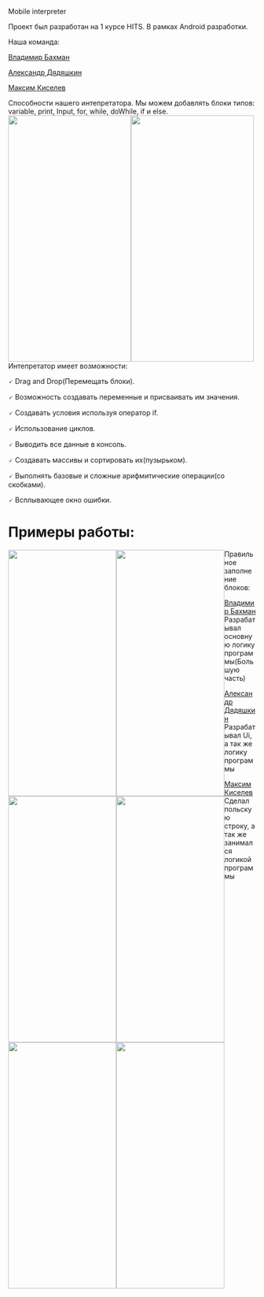 Mobile interpreter

Проект был разработан на 1 курсе HITS. В рамках Android разработки.

Наша команда: 
<p><a href="https://vk.com/vovabah56">Владимир Бахман</a></p>
<p><a href="https://vk.com/cah9d">Александр Дядяшкин</a></p>
<p><a href="https://vk.com/maksrfu">Максим Киселев</a></p>

<div>
 <span>Способности нашего интепретатора.</span>
 <span>Мы  можем добавлять блоки типов: variable, print, Input, for, while, doWhile, if и else.</span>
<span><img src="https://github.com/vovabah56/HitsAndroid/assets/128976851/25ed8c02-297e-4d18-8385-76f072c1eb01" width="250" height="500" style="float: left"> <img src="https://github.com/vovabah56/HitsAndroid/assets/128976851/d4f44f07-5cd1-4ccb-834e-0f1f3e51a917" width="250" height="500" style="float: left"> </span>
 </div>

<div><p> Интепретатор имеет возможности:</p>
<p>🗸 Drag and Drop(Перемещать блоки).</p>
<p>🗸 Возможность создавать переменные и присваивать им значения.</p>
<p>🗸 Создавать условия используя оператор if.</p>
<p>🗸 Использование циклов.</p>
<p>🗸 Выводить все данные в консоль.</p>
<p>🗸 Создавать массивы и сортировать их(пузырьком).</p>
<p>🗸 Выполнять базовые и сложные арифмитические операции(со скобками).</p>
<p>🗸 Всплывающее окно ошибки.</p>
</div> 

<h1> Примеры работы: </h1>
 <div>
 <span><img src="https://github.com/vovabah56/HitsAndroid/assets/128976851/ac770ed9-9c59-41da-b45e-a45aafe875a9" width="220" height="500" style="float: left"> <img src="https://github.com/vovabah56/HitsAndroid/assets/128976851/2943b6b5-03db-403e-af36-41f8913c9c39" width="220" height="500" style="float: left"> <img src="https://github.com/vovabah56/HitsAndroid/assets/128976851/007dd9c0-4e21-44c4-beb9-900bbc11d985" width="220" height="500" style="float: left"> <img src="https://github.com/vovabah56/HitsAndroid/assets/128976851/67d20056-3322-417d-be46-688257ad5c6f" width="220" height="500" style="float: left"></span>
 </div>
 
 <span> Правильное заполнение блоков:</span>
 <span> <img src="https://github.com/vovabah56/HitsAndroid/assets/128976851/76114338-886b-4e99-9d9e-a2380866fa5f" width="220" height="500" style="float: left">  <img src="https://github.com/vovabah56/HitsAndroid/assets/128976851/89a17010-3ef6-4f01-9c9e-a4373fc770c6
" width="220" height="500" style="float: left">  </span>
 <div>
<p><a href="https://vk.com/vovabah56">Владимир Бахман</a> Разрабатывал основную логику программы(Большую часть)</p>
<p><a href="https://vk.com/cah9d">Александр Дядяшкин</a>  Разрабатывал Ui, а так же логику программы</p>
<p><a href="https://vk.com/maksrfu">Максим Киселев</a> Сделал польскую строку, а так же занимался логикой программы</p>
</div>

